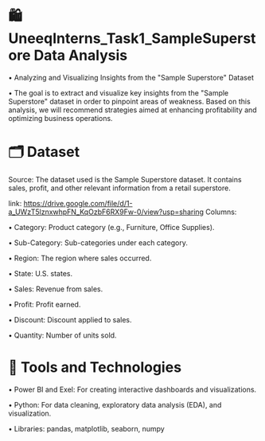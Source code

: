 # 🛍️UneeqInterns_Task1_SampleSuperstore Data Analysis
• Analyzing and Visualizing Insights from the "Sample Superstore" Dataset

• The goal is to extract and visualize key insights from the "Sample Superstore" dataset in order to pinpoint areas of weakness. Based on this analysis, we will recommend strategies aimed at enhancing profitability and optimizing business operations.

# 🗂️ Dataset
Source: The dataset used is the Sample Superstore dataset. It contains sales, profit, and other relevant information from a retail superstore.

link: https://drive.google.com/file/d/1-a_UWzT5lznxwhpFN_KqOzbF6RX9Fw-0/view?usp=sharing
Columns:

• Category: Product category (e.g., Furniture, Office Supplies).

• Sub-Category: Sub-categories under each category.

• Region: The region where sales occurred.

• State: U.S. states.

• Sales: Revenue from sales.

• Profit: Profit earned.

• Discount: Discount applied to sales.

• Quantity: Number of units sold.

# 🧰 Tools and Technologies
• Power BI and Exel: For creating interactive dashboards and visualizations.

• Python: For data cleaning, exploratory data analysis (EDA), and visualization.

• Libraries: pandas, matplotlib, seaborn, numpy
